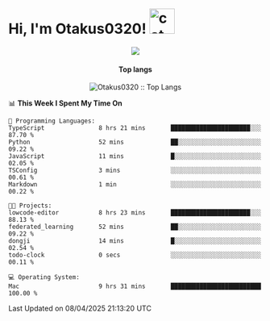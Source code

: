 <h1> Hi, I'm Otakus0320! <img src="https://media.giphy.com/media/mGcNjsfWAjY5AEZNw6/giphy.gif" width="50" alt="cat"></h1>

<p align="center"><a href="https://wakatime.com/@044d69d0-1253-4f60-96b6-5d19a0f9dde5"><img src="https://wakatime.com/badge/user/044d69d0-1253-4f60-96b6-5d19a0f9dde5.svg" /></a></p>

<h4 align="center">Top langs</h4>

<p align="center"><img src="https://github-readme-stats.vercel.app/api/top-langs/?username=Otakus0320&langs_count=10&theme=tokyonight&layout=compact&timestamp={{random_number}}" alt="Otakus0320 :: Top Langs" /></p>

<!--START_SECTION:waka-->
📊 **This Week I Spent My Time On** 

```text
💬 Programming Languages: 
TypeScript               8 hrs 21 mins       ██████████████████████░░░   87.70 % 
Python                   52 mins             ██░░░░░░░░░░░░░░░░░░░░░░░   09.22 % 
JavaScript               11 mins             █░░░░░░░░░░░░░░░░░░░░░░░░   02.05 % 
TSConfig                 3 mins              ░░░░░░░░░░░░░░░░░░░░░░░░░   00.61 % 
Markdown                 1 min               ░░░░░░░░░░░░░░░░░░░░░░░░░   00.22 % 

🐱‍💻 Projects: 
lowcode-editor           8 hrs 23 mins       ██████████████████████░░░   88.13 % 
federated_learning       52 mins             ██░░░░░░░░░░░░░░░░░░░░░░░   09.22 % 
dongji                   14 mins             █░░░░░░░░░░░░░░░░░░░░░░░░   02.54 % 
todo-clock               0 secs              ░░░░░░░░░░░░░░░░░░░░░░░░░   00.11 % 

💻 Operating System: 
Mac                      9 hrs 31 mins       █████████████████████████   100.00 % 
```


 Last Updated on 08/04/2025 21:13:20 UTC
<!--END_SECTION:waka-->

